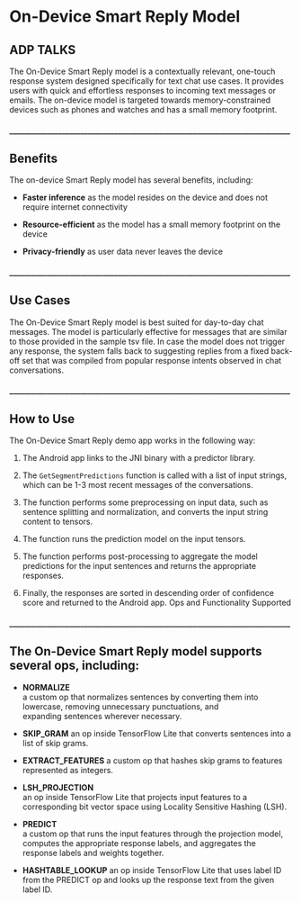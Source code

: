 # On-Device Smart Reply Model

## ADP TALKS

The On-Device Smart Reply model is a contextually relevant, one-touch response system designed specifically for text chat use cases. It provides users with quick and effortless responses to incoming text messages or emails. The on-device model is targeted towards memory-constrained devices such as phones and watches and has a small memory footprint.

#### ___________________________________________________________________________

## Benefits

The on-device Smart Reply model has several benefits, including:

*  **Faster inference**   as the model resides on the device and does not require internet connectivity

*  **Resource-efficient** as the model has a small memory footprint on the device

*  **Privacy-friendly**   as user data never leaves the device

#### ___________________________________________________________________________

## Use Cases

The On-Device Smart Reply model is best suited for day-to-day chat messages. The model is particularly effective for messages that are similar to those provided in the sample tsv file. In case the model does not trigger any response, the system falls back to suggesting replies from a fixed back-off set that was compiled from popular response intents observed in chat conversations.

#### ___________________________________________________________________________

## How to Use

The On-Device Smart Reply demo app works in the following way:

1. The Android app links to the JNI binary with a predictor library.

2. The `GetSegmentPredictions` function is called with a list of input strings, which can be 1-3 most recent messages of the       conversations.

3. The function performs some preprocessing on input data, such as sentence splitting and normalization, and converts the input string content to tensors.

4. The function runs the prediction model on the input tensors.

5. The function performs post-processing to aggregate the model predictions for the input sentences and returns the appropriate responses.

6. Finally, the responses are sorted in descending order of confidence score and returned to the Android app.
Ops and Functionality Supported

#### ___________________________________________________________________________

## The On-Device Smart Reply model supports several ops, including:

*  **NORMALIZE**  
                 a custom op that normalizes sentences by converting them into lowercase, removing unnecessary punctuations, and     
                 expanding sentences wherever necessary.

*  **SKIP_GRAM** 
                an op inside TensorFlow Lite that converts sentences into a list of skip grams.

*  **EXTRACT_FEATURES** 
                a custom op that hashes skip grams to features represented as integers.

*  **LSH_PROJECTION**  
                an op inside TensorFlow Lite that projects input features to a corresponding bit vector space using Locality
                Sensitive Hashing (LSH).

*  **PREDICT**  
               a custom op that runs the input features through the projection model, computes the appropriate response labels, and aggregates the response labels and weights together.

*  **HASHTABLE_LOOKUP** 
               an op inside TensorFlow Lite that uses label ID from the PREDICT op and looks up the response text from the given label ID.
